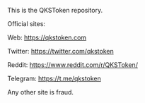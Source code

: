 This is the QKSToken repository.

Official sites:

Web: https://qkstoken.com

Twitter: https://twitter.com/qkstoken

Reddit: https://www.reddit.com/r/QKSToken/

Telegram: https://t.me/qkstoken

Any other site is fraud.
